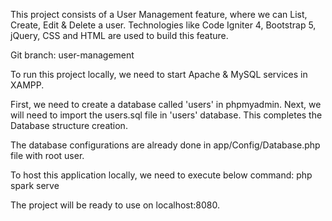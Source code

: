 This project consists of a User Management feature, where we can List, Create, Edit & Delete a user. 
Technologies like Code Igniter 4, Bootstrap 5, jQuery, CSS and HTML are used to build this feature. 

Git branch: user-management

To run this project locally, we need to start Apache & MySQL services in XAMPP. 

First, we need to create a database called 'users' in phpmyadmin. Next, we will need to import the users.sql file in 'users' database. This completes the Database structure creation.

The database configurations are already done in app/Config/Database.php file with root user. 

To host this application locally, we need to execute below command:
    php spark serve

The project will be ready to use on localhost:8080.